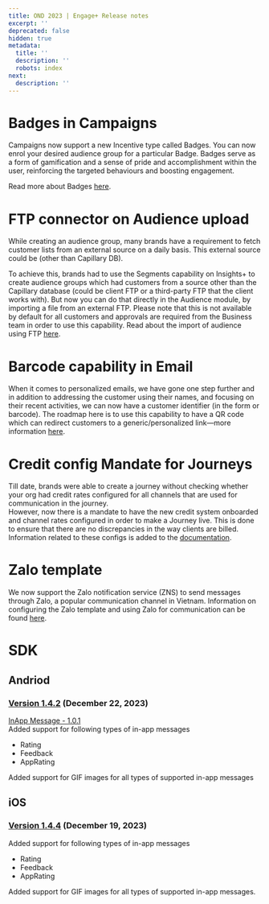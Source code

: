 ```yaml
---
title: OND 2023 | Engage+ Release notes
excerpt: ''
deprecated: false
hidden: true
metadata:
  title: ''
  description: ''
  robots: index
next:
  description: ''
---
```

# Badges in Campaigns

Campaigns now support a new Incentive type called Badges. You can now enrol your desired audience group for a particular Badge. Badges serve as a form of gamification and a sense of pride and accomplishment within the user, reinforcing the targeted behaviours and boosting engagement.

Read more about Badges [here](https://docs.capillarytech.com/docs/badges-in-campaigns).

# FTP connector on Audience upload

While creating an audience group, many brands have a requirement to fetch customer lists from an external source on a daily basis. This external source could be (other than Capillary DB).

To achieve this, brands had to use the Segments capability on Insights+ to create audience groups which had customers from a source other than the Capillary database (could be client FTP or a third-party FTP that the client works with). But now you can do that directly in the Audience module, by importing a file from an external FTP. Please note that this is not available by default for all customers and approvals are required from the Business team in order to use this capability. Read about the import of audience using FTP [here](https://docs.capillarytech.com/docs/audience-management#import-via-ftp-connector).

# Barcode capability in Email

When it comes to personalized emails, we have gone one step further and in addition to addressing the customer using their names, and focusing on their recent activities, we can now have a customer identifier (in the form or barcode). The roadmap here is to use this capability to have a QR code which can redirect customers to a generic/personalized link—more information [here](https://docs.capillarytech.com/docs/barcode-generation). 

# Credit config Mandate for Journeys

Till date, brands were able to create a journey without checking whether your org had credit rates configured for all channels that are used for communication in the journey.\
However, now there is a mandate to have the new credit system onboarded and channel rates configured in order to make a Journey live. This is done to ensure that there are no discrepancies in the way clients are billed.\
Information related to these configs is added to the [documentation](https://docs.capillarytech.com/docs/configure-journey#6-send-journey-for-approval).

# Zalo template

We now support the Zalo notification service (ZNS) to send messages through Zalo, a popular communication channel in Vietnam. Information on configuring the Zalo template and using Zalo for communication can be found [here](https://docs.capillarytech.com/docs/create-zalo-template).

# SDK

## Andriod

### [Version 1.4.2](https://github.com/Capillary/hydra-sdk-android-maven/packages/1780353?version=1.4.0) (December 22, 2023)

[InApp Message - 1.0.1](https://github.com/Capillary/hydra-sdk-android-maven/packages/1863337?version=1.0.1)\
Added support for following types of in-app messages

* Rating
* Feedback
* AppRating

Added support for GIF images for all types of supported in-app messages

## iOS

### [Version 1.4.4](https://github.com/Capillary/hydra-sdk-ios-packages/releases/tag/1.4.4) (December 19, 2023)

Added support for following types of in-app messages

* Rating
* Feedback
* AppRating

Added support for GIF images for all types of supported in-app messages.
